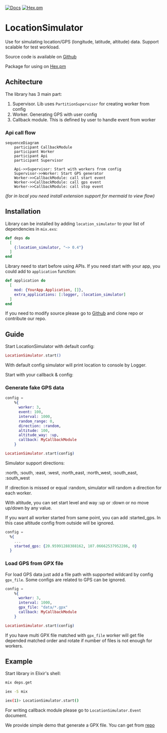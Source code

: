 [![Docs](https://img.shields.io/badge/api-docs-green.svg?style=flat)](https://hexdocs.pm/location_simulator)
[![Hex.pm](https://img.shields.io/hexpm/v/location_simulator.svg?style=flat&color=blue)](https://hex.pm/packages/location_simulator)

# LocationSimulator

Use for simulating location/GPS (longitude, latitude, altitude) data. Support scalable for test workload.

Source code is available on [Github](https://github.com/ohhi-vn/location_simulator)

Package for using on [Hex.pm](https://hex.pm/packages/location_simulator)

## Achitecture

The library has 3 main part:

1. Supervisor. Lib uses `PartitionSupervisor` for creating worker from config
2. Worker. Generating GPS with user config
3. Callback module. This is defined by user to handle event from worker

### Api call flow

```mermaid
sequenceDiagram
    participant CallbackModule
    participant Worker
    participant Api
    participant Supervisor

    Api->>Supervisor: Start with workers from config
    Supervisor->>Worker: Start GPS generator
    Worker->>CallbackModule: call start event
    Worker->>CallbackModule: call gps event
    Worker->>CallbackModule: call stop event
```

*(for in local you need install extension support for mermaid to view flow)*

## Installation

Library can be installed
by adding `location_simulator` to your list of dependencies in `mix.exs`:

```elixir
def deps do
  [
    {:location_simulator, "~> 0.4"}
  ]
end
```

Library need to start before using APIs. If you need start with your app, you could add to `application` function:

```elixir
def application do
  [
    mod: {YourApp.Application, []},
    extra_applications: [:logger, :location_simulator]
  ]
end
```

If you need to modify source please go to [Github](https://github.com/ohhi-vn/location_simulator) and clone repo or contribute our repo.

## Guide

Start LocationSimulator with default config:

```elixir
LocationSimulator.start()
```

With default config simulator will print location to console by Logger.

Start with your callback & config:

### Generate fake GPS data

```elixir
config =
    %{
      worker: 3,
      event: 100,
      interval: 1000,
      random_range: 0,
      direction: :random,
      altitude: 100,
      altitude_way: :up,
      callback: MyCallbackModule
    }

LocationSimulator.start(config)
```

Simulator support directions:

:north, :south, :east, :west, :north_east, :north_west, :south_east, :south_west

If :direction is missed or equal :random, simulator will random a direction for each worker.

With altitude, you can set start level and way :up or :down or no move up/down by any value.

If you want all worker started from same point, you can add :started_gps. In this case altitude config from outside will be ignored.

```elixir
config =
  %{
    ...
    started_gps: {20.95991288388162, 107.06662537952286, 0}
  }

```

### Load GPS from GPX file

For load GPS data just add a file path with supported wildcard by config `gpx_file`. Some configs are related to GPS can be ignored.

```elixir
config =
    %{
      worker: 3,
      interval: 1000,
      gpx_file: "data/*.gpx"
      callback: MyCallbackModule
    }

LocationSimulator.start(config)
```

If you have multi GPX file matched with `gpx_file` worker will get file depended matched order and rotate if number of files is not enough for workers.

## Example

Start library in Elixir's shell:

```bash
mix deps.get

iex -S mix

iex(1)> LocationSimulator.start()
```

For writing callback module please go to `LocationSimulator.Event` document.

We provide simple demo that generate a GPX file. You can get from [repo](https://github.com/ohhi-vn/location_simulator/tree/main/example/generate_gpx)
